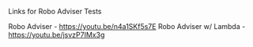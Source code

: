 Links for Robo Adviser Tests

Robo Adviser -  https://youtu.be/n4a1SKf5s7E
Robo Adviser w/ Lambda - https://youtu.be/jsvzP7IMx3g